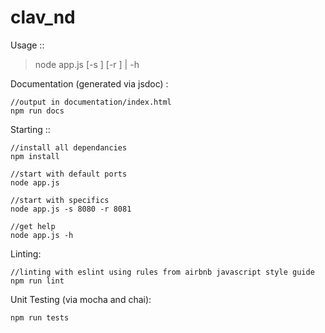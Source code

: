 # clav_nd

Usage ::
>  node app.js [-s <port>] [-r <port>] | -h
  
Documentation (generated via jsdoc) :
```
//output in documentation/index.html
npm run docs
```


Starting ::
```
//install all dependancies
npm install

//start with default ports
node app.js

//start with specifics
node app.js -s 8080 -r 8081

//get help
node app.js -h
```

Linting:
```
//linting with eslint using rules from airbnb javascript style guide
npm run lint
```

Unit Testing (via mocha and chai):
```
npm run tests
```
